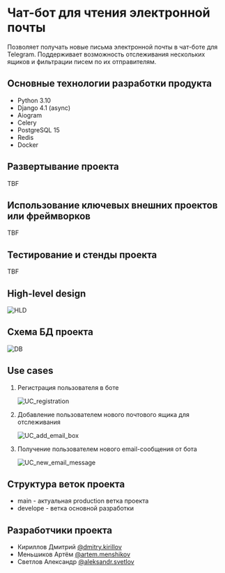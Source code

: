 # Чат-бот для чтения электронной почты

Позволяет получать новые письма электронной почты в чат-боте для Telegram. Поддерживает возможность отслеживания нескольких ящиков и фильтрации писем по их отправителям.

## Основные технологии разработки продукта

- Python 3.10
- Django 4.1 (async)
- Aiogram
- Celery
- PostgreSQL 15
- Redis
- Docker

## Развертывание проекта

TBF

## Использование ключевых внешних проектов или фреймворков

TBF

## Тестирование и стенды проекта

TBF

## High-level design

![HLD](https://git.yiilab.com/study/python_bot_u/-/blob/develope/readme_images/HLD.png)

## Схема БД проекта

![DB](https://git.yiilab.com/study/python_bot_u/-/blob/develope/readme_images/database.png)

## Use cases

1. Регистрация пользователя в боте

    ![UC_registration](https://git.yiilab.com/study/python_bot_u/-/blob/develope/readme_images/uc_registration.png)

2. Добавление пользователем нового почтового ящика для отслеживания

    ![UC_add_email_box](https://git.yiilab.com/study/python_bot_u/-/blob/develope/readme_images/uc_add_email_box.png)

3. Получение пользователем нового email-сообщения от бота

    ![UC_new_email_message](https://git.yiilab.com/study/python_bot_u/-/blob/develope/readme_images/uc_new_email_message.png)

## Структура веток проекта

- main - актуальная production ветка проекта
- develope - ветка основной разработки

## Разработчики проекта

- Кириллов Дмитрий [@dmitry.kirillov](https://git.yiilab.com/dmitry.kirillov)
- Меньшиков Артём [@artem.menshikov](https://git.yiilab.com/artem.menshikov)
- Светлов Александр [@aleksandr.svetlov](https://git.yiilab.com/aleksandr.svetlov)
